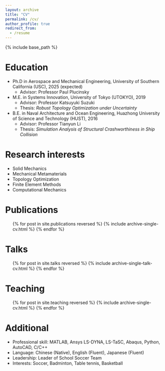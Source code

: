 ```yaml
---
layout: archive
title: "CV"
permalink: /cv/
author_profile: true
redirect_from:
  - /resume
---
```


{% include base_path %}

Education
======
* Ph.D in Aerospace and Mechanical Engineering, University of Southern California (USC), 2025 (expected)
  * Advisor: Professor Paul Plucinsky
* M.E. in Systems Innovation, University of Tokyo (UTOKYO), 2019
  * Advisor: Professor Katsuyuki Suzuki
  * Thesis: _Robust Topology Optimization under Uncertainty_
* B.E. in Naval Architecture and Ocean Engineering, Huazhong University of Science and Technology (HUST), 2016
  * Advisor: Professor Tianyun Li
  * Thesis: _Simulation Analysis of Structural Crashworthiness in Ship Collision_

Research interests
======
* Solid Mechanics
* Mechanical Metamaterials
* Topology Optimization
* Finite Element Methods
* Computational Mechanics

Publications
======
  <ul>{% for post in site.publications reversed %}
    {% include archive-single-cv.html %}
  {% endfor %}</ul>
  
Talks
======
  <ul>{% for post in site.talks reversed %}
    {% include archive-single-talk-cv.html  %}
  {% endfor %}</ul>
  
Teaching
======
  <ul>{% for post in site.teaching reversed %}
    {% include archive-single-cv.html %}
  {% endfor %}</ul>
  
Additional
======
* Professional skill: MATLAB, Ansys LS-DYNA, LS-TaSC, Abaqus, Python, AutoCAD, C/C++
* Language: Chinese (Native), English (Fluent), Japanese (Fluent)
* Leadership: Leader of School Soccer Team
* Interests: Soccer, Badminton, Table tennis, Basketball
